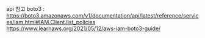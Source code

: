 api 참고
boto3 : https://boto3.amazonaws.com/v1/documentation/api/latest/reference/services/iam.html#IAM.Client.list_policies
        https://www.learnaws.org/2021/05/12/aws-iam-boto3-guide/
